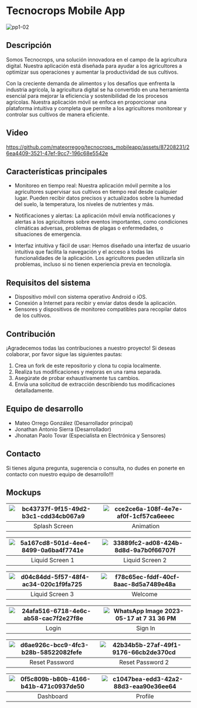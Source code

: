 # Tecnocrops Mobile App

![pp1-02](https://github.com/mateorregog/tecnocrops_mobileapp/assets/87208231/7c3527b6-a22e-40cf-a5a4-52f4a9ae72ca)


## Descripción
Somos Tecnocrops, una solución innovadora en el campo de la agricultura digital. Nuestra aplicación está diseñada para ayudar a los agricultores a optimizar sus operaciones y aumentar la productividad de sus cultivos.

Con la creciente demanda de alimentos y los desafíos que enfrenta la industria agrícola, la agricultura digital se ha convertido en una herramienta esencial para mejorar la eficiencia y sostenibilidad de los procesos agrícolas. Nuestra aplicación móvil se enfoca en proporcionar una plataforma intuitiva y completa que permite a los agricultores monitorear y controlar sus cultivos de manera eficiente.

## Video 


https://github.com/mateorregog/tecnocrops_mobileapp/assets/87208231/26ea4409-3521-47ef-9cc7-196c68e5542e 




## Características principales
- Monitoreo en tiempo real: Nuestra aplicación móvil permite a los agricultores supervisar sus cultivos en tiempo real desde cualquier lugar. Pueden recibir datos precisos y actualizados sobre la humedad del suelo, la temperatura, los niveles de nutrientes y más.

- Notificaciones y alertas: La aplicación móvil envía notificaciones y alertas a los agricultores sobre eventos importantes, como condiciones climáticas adversas, problemas de plagas o enfermedades, o situaciones de emergencia.

- Interfaz intuitiva y fácil de usar: Hemos diseñado una interfaz de usuario intuitiva que facilita la navegación y el acceso a todas las funcionalidades de la aplicación. Los agricultores pueden utilizarla sin problemas, incluso si no tienen experiencia previa en tecnología.

## Requisitos del sistema
- Dispositivo móvil con sistema operativo Android o iOS.
- Conexión a Internet para recibir y enviar datos desde la aplicación.
- Sensores y dispositivos de monitoreo compatibles para recopilar datos de los cultivos.

## Contribución
¡Agradecemos todas las contribuciones a nuestro proyecto! Si deseas colaborar, por favor sigue las siguientes pautas:
1. Crea un fork de este repositorio y clona tu copia localmente.
2. Realiza tus modificaciones y mejoras en una rama separada.
3. Asegúrate de probar exhaustivamente tus cambios.
4. Envía una solicitud de extracción describiendo tus modificaciones detalladamente.

## Equipo de desarrollo
- Mateo Orrego González (Desarrollador principal)
- Jonathan Antonio Sierra (Desarrollador)
- Jhonatan Paolo Tovar (Especialista en Electrónica y Sensores)


## Contacto
Si tienes alguna pregunta, sugerencia o consulta, no dudes en ponerte en contacto con nuestro equipo de desarrollo!!!

## Mockups
| ![bc43737f-9f15-49d2-b3c1-cdd34cb067a9](https://github.com/mateorregog/tecnocrops_mobileapp/assets/87208231/53771267-decc-4146-9b96-711848f76a4e) | ![cce2ce6a-108f-4e7e-af0f-1cf57ca6eeec](https://github.com/mateorregog/tecnocrops_mobileapp/assets/87208231/8b46450c-9b78-4b6e-909b-b3d81a9b7c2e) |
|:------------------------------:|:------------------------------:|
|         Splash Screen        |         Animation        |


| ![5a167cd8-501d-4ee4-8499-0a6ba4f7741e](https://github.com/mateorregog/tecnocrops_mobileapp/assets/87208231/720d2728-fa46-4a6b-b257-b173cd0b0350) | ![33889fc2-ad08-424b-8d8d-9a7b0f66707f](https://github.com/mateorregog/tecnocrops_mobileapp/assets/87208231/b8351a85-b950-4af3-a6fc-2d6441df1eb4)|
|:------------------------------:|:------------------------------:|
|         Liquid Screen 1     |         Liquid Screen 2        |

|  ![d04c84dd-5f57-48f4-ac34-020c1f9fa725](https://github.com/mateorregog/tecnocrops_mobileapp/assets/87208231/d0e0bc8a-3012-4576-8644-d542f789fecc)| ![f78c65ec-fddf-40cf-8aac-8d5a7489e48a](https://github.com/mateorregog/tecnocrops_mobileapp/assets/87208231/17294679-7395-4a31-bada-c59bc099a5f1) |
|:------------------------------:|:------------------------------:|
|         Liquid Screen 3       |         Welcome      |


|  ![24afa516-6718-4e6c-ab58-cac7f2e27f8e](https://github.com/mateorregog/tecnocrops_mobileapp/assets/87208231/83e6404f-d721-4b8b-b036-e2ddeebf0c85)|![WhatsApp Image 2023-05-17 at 7 31 36 PM](https://github.com/mateorregog/tecnocrops_mobileapp/assets/87208231/3ce99574-e271-4336-8c2e-ac4208376ad8)|
|:------------------------------:|:------------------------------:|
|        Login        |          Sign In       |


| ![d6ae926c-bcc9-4fc3-b28b-58522082fefe](https://github.com/mateorregog/tecnocrops_mobileapp/assets/87208231/8a7dbc0e-93bd-4965-9b1d-22041cd4d761) | ![42b34b5b-27af-49f1-9176-66cb2de370cd](https://github.com/mateorregog/tecnocrops_mobileapp/assets/87208231/06ea3343-ed39-4b3f-af66-9006b7709bb4)|
|:------------------------------:|:------------------------------:|
|         Reset Password        |         Reset Password 2        |


| ![0f5c809b-b80b-4166-b41b-471c0937de50](https://github.com/mateorregog/tecnocrops_mobileapp/assets/87208231/3f13ae7c-e8da-455c-8929-f773ad5ff128) | ![c1047bea-edd3-42a2-88d3-eaa90e36ee64](https://github.com/mateorregog/tecnocrops_mobileapp/assets/87208231/638a82d5-2d86-4844-ba69-84c77a9f7e14)|
|:------------------------------:|:------------------------------:|
|        Dashboard       |        Profile      |










